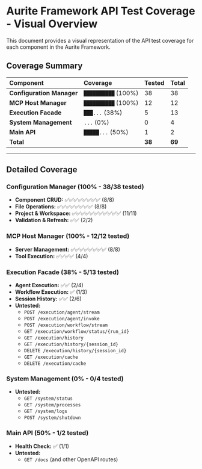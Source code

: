 # Aurite Framework API Test Coverage - Visual Overview

This document provides a visual representation of the API test coverage for each component in the Aurite Framework.

## Coverage Summary

| Component | Coverage | Tested | Total |
| :--- | :--- | :--- | :--- |
| **Configuration Manager** | `██████████` (100%) | 38 | 38 |
| **MCP Host Manager** | `██████████` (100%) | 12 | 12 |
| **Execution Facade** | `███...` (38%) | 5 | 13 |
| **System Management** | `...` (0%) | 0 | 4 |
| **Main API** | `█████...` (50%) | 1 | 2 |
| **Total** | | **38** | **69** |

---

## Detailed Coverage

### Configuration Manager (100% - 38/38 tested)

-   **Component CRUD:** ✅✅✅✅✅✅✅✅ (8/8)
-   **File Operations:** ✅✅✅✅✅✅✅✅ (8/8)
-   **Project & Workspace:** ✅✅✅✅✅✅✅✅✅✅✅ (11/11)
-   **Validation & Refresh:** ✅✅ (2/2)

### MCP Host Manager (100% - 12/12 tested)

-   **Server Management:** ✅✅✅✅✅✅✅✅ (8/8)
-   **Tool Execution:** ✅✅✅✅ (4/4)

### Execution Facade (38% - 5/13 tested)

-   **Agent Execution:** ✅✅ (2/4)
-   **Workflow Execution:** ✅ (1/3)
-   **Session History:** ✅✅ (2/6)
-   **Untested:**
    -   `POST /execution/agent/stream`
    -   `POST /execution/agent/invoke`
    -   `POST /execution/workflow/stream`
    -   `GET /execution/workflow/status/{run_id}`
    -   `GET /execution/history`
    -   `GET /execution/history/{session_id}`
    -   `DELETE /execution/history/{session_id}`
    -   `GET /execution/cache`
    -   `DELETE /execution/cache`

### System Management (0% - 0/4 tested)

-   **Untested:**
    -   `GET /system/status`
    -   `GET /system/processes`
    -   `GET /system/logs`
    -   `POST /system/shutdown`

### Main API (50% - 1/2 tested)

-   **Health Check:** ✅ (1/1)
-   **Untested:**
    -   `GET /docs` (and other OpenAPI routes)
